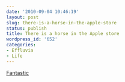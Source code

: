 ```yaml
---
date: '2010-09-04 10:46:19'
layout: post
slug: there-is-a-horse-in-the-apple-store
status: publish
title: There is a horse in the Apple store
wordpress_id: '652'
categories:
- Effluvia
- Life
---
```


[Fantastic](http://frankchimero.com/blog/there-is-a-horse-in-the-apple-store/)
